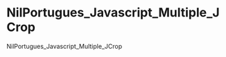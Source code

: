NilPortugues_Javascript_Multiple_JCrop
======================================

NilPortugues_Javascript_Multiple_JCrop

